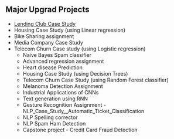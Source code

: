 ## Major Upgrad Projects

- [Lending Club Case Study](https://github.com/sreegithub19/upgrad_programming/tree/main/2_Course_continuation/_1_Exam_1/1_Statistics_essentials/4_Lending_club_case_study)
- Housing Case Study (using Linear regression) 
- Bike Sharing assignment
- Media Company Case Study  
- Telecom Churn Case study (using Logistic regression)
    - Naive Bayes Spam classifier
    - Advanced regression assignment
    - Heart disease Prediction
    - Housing Case Study (using Decision Trees) 
    - Telecom Churn Case Study (using Random Forest classifier)
    - Melanoma Detection Assignment
    - Industrial Applications of CNNs
    - Text generation using RNN
    - Gesture Recognition Assignment
    -NLP_Case_Study__Automatic_Ticket_Classification
    - NLP Spelling corrector
    - NLP Spam Ham Detection
    - Capstone project - Credit Card Fraud Detection

